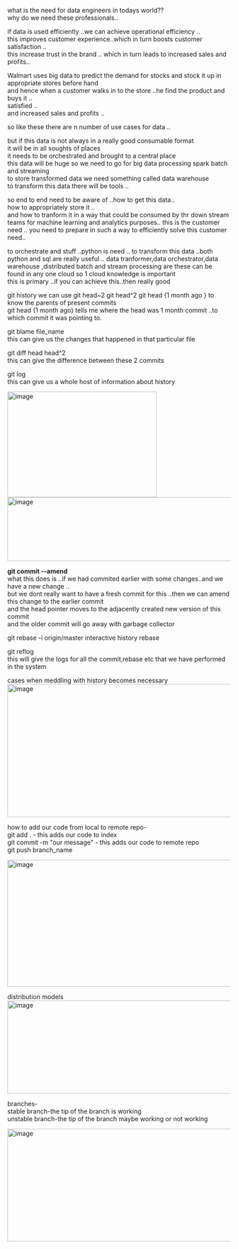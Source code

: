 what is the need for data engineers in todays world??  
why do we need these professionals..  

if data is used efficiently ..we can achieve operational efficiency ..  
this improves customer experience..which in turn boosts customer satisfaction ..  
this increase trust in the brand ..  which in turn leads to increased sales and profits..  

Walmart uses big data to predict the demand for stocks and stock it up in appropriate stores before hand  
and hence when a customer walks in to the store ..he find the product and buys it ..  
satisfied ..  
and increased sales and profits  ..

so like these there are n number of use cases for data  ..

but if this data is not always in a really good consumable format   
it will be in all soughts of places  
it needs to be orchestrated and brought to a central place  
this data will be huge so we need to go for big data processing  spark batch and streaming  
to store transformed data we need something called data warehouse  
to transform this data there will be tools ..

so end to end need to be aware of ..how to get this data..  
how to appropriately store it ..  
and how to tranform it in a way that could be consumed by thr down stream teams for machine learning and analytics purposes..  this is the customer need ..
you need to prepare in such a way to efficiently solve this customer need..  

to orchestrate and stuff ..python is need ..
to transform this data ..both python and sql are really useful ..
data tranformer,data orchestrator,data warehouse ,distributed batch and stream processing are these can be found in any one cloud so 1 cloud knowledge is important  
this is primary ..if you can achieve this..then really good 




git history
we can use git head~2  git head^2  git head {1 month ago }  to know the parents of present commits  
git head {1 month ago} tells me where the head was 1 month commit ..to which commit it was pointing to.  

git blame file_name  
this can give us the changes that happened in that particular file  

git diff head head^2  
this can give the difference between these 2 commits  

git log   
this can give us a whole host of information about history  

<img width="337" height="238" alt="image" src="https://github.com/user-attachments/assets/a6296894-9ba1-45b8-9dc0-b57b3348bf6b" />


<img width="530" height="144" alt="image" src="https://github.com/user-attachments/assets/1f5c75e5-5d0b-4656-90b8-44a0b599ce87" />

**git commit --amend**  
what this does is ..if we had commited earlier with some changes..and we have a new change ..  
but we dont really want to have a fresh commit for this ..then we can amend this change to the earlier commit  
and the head pointer moves to the adjacently created new version of this commit  
and the older commit will go away with garbage collector  

git rebase -i origin/master
interactive history rebase

git reflog  
this will give the logs for all the commit,rebase etc that we have performed in the system  

cases when meddling with history becomes necessary  
<img width="670" height="300" alt="image" src="https://github.com/user-attachments/assets/8757687d-6afb-4c18-92ab-95abd5cd37a9" />

how to add our code from local to remote repo-  
git add .  - this adds our code to index  
git commit -m "our message" - this adds our code to remote repo  
git push branch_name  

<img width="661" height="286" alt="image" src="https://github.com/user-attachments/assets/6a9564c5-712c-4d8e-8c3d-7c4218a2a27a" />


distribution models  
<img width="603" height="210" alt="image" src="https://github.com/user-attachments/assets/c10233ee-0adb-4761-98b1-e1e3aabad1a7" />  

branches-  
stable branch-the tip of the branch is working  
unstable branch-the tip of the branch maybe working or not working  

<img width="563" height="254" alt="image" src="https://github.com/user-attachments/assets/8241f034-d1d9-4b5f-b689-f9edd924a06e" />  





















